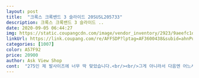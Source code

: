```yaml
---
layout: post 
title:  "크록스 크록밴드 3 슬라이드 20SUSL205733" 
description: 크록스 크록밴드 3 슬라이드 ..
date: 2020-09-05 06:44:27 
img: https://static.coupangcdn.com/image/vendor_inventory/2923/9aeefc1df00dfa6b5a4761a6b71d1e7158331431453e1e1631322587f182.jpg 
linkUrl: https://link.coupang.com/re/AFFSDP?lptag=AF3600438&subid=ahnPublicAsk&pageKey=1422720291&itemId=2461575191&vendorItemId=70202951608&traceid=V0-113-2368ad857d96c5fa 
categories: [1007] 
color: A57F92 
price: 20900 
author: Ask View Shop 
cont:  "275인 제 발사이즈에 너무 딱 맞았습니다.<br/><br/>그게 아니라서 다음엔 어느사이즈를 사야하나 고민이 되네요.<br/><br/>그래서 편하게 신을 정도겠거니 했는데 생각보다 커서 놀랬네요.<br/><br/>남편이 배송일을 하는데 계속된 비로인해 원래신던 싸구려 슬리퍼가 홀라당 찢어졌다네요.<br/> 비올때 슬리퍼는 크록스가 짱인듯하여 요고조고 찾아보다 맘에든다길래 사줫는데 받아보고 더 좋아합니다 ㅎㅎ<br/>대체로 발볼 좁다는 평을 본데다<br/>똑같이 m10,w12인데 심하게 차이나서 살짝 실망했습니다.<br/><br/>사이즈는 260신는데 265로시키길 잘했어요 발볼이 작은편이네요 강추입니다<br/>생각보다 너무너무 좋답니다.<br/> 내구성도 좋을것같다고 ㅋㅋ<br/>왜 크록스크록스 하는지 알겠네요<br/>이전에 신었던 다른 크록밴드 제품 280사이즈가<br/>제품 자체는 나쁘지 않고 쿠션은 살짝 단단한 편입니다.<br/><br/>푹신하면서 짱짱하고 단단하며 부드럽고 넘편아고 좋아요남편 사무실서 신으려고 샀는데 좋아요<br/>한 브랜드라면 어느정도 제품 사이즈에 통일성이 있어야 소비자가 익숙해질텐데<br/>" 
---
```


